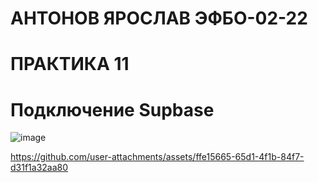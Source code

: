 # АНТОНОВ ЯРОСЛАВ ЭФБО-02-22
# ПРАКТИКА 11

# Подключение Supbase
![image](https://github.com/user-attachments/assets/ab688169-9fe7-40f1-8aed-73fb2d7b50ee)

https://github.com/user-attachments/assets/ffe15665-65d1-4f1b-84f7-d31f1a32aa80

